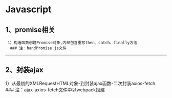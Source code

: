 # Javascript 
##  1、promise相关    
     1）构造函数创建Promise对象,内部包含重写then、catch、finally方法   
      ### 注：handPromise.js文件   
------
##  2、封装ajax  
1）从最初的XMLRequestHTML对象-到封装ajax函数-二次封装axios-fetch   
     ###  注：ajax-axios-fetch文件中以webpack搭建
